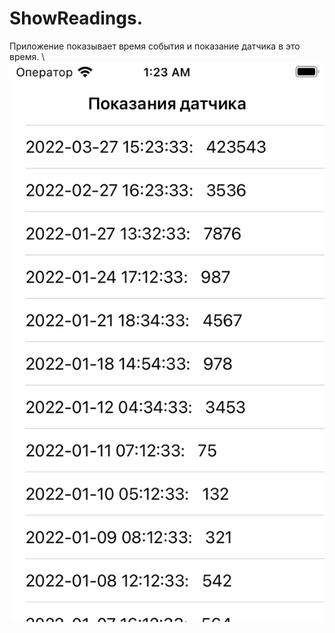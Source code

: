 # ShowReadings. 
Приложение показывает время события и показание датчика в это время.  \   
![Иллюстрация1](https://github.com/ilpol/ShowReadings/blob/main/appScreen.png)
